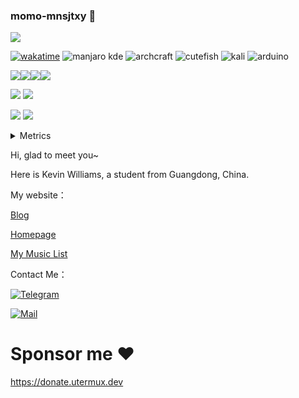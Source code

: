 ### momo-mnsjtxy 👋

![](https://moe-counter.glitch.me/get/@:momo-mnsjtxy)

[![wakatime](https://wakatime.com/badge/user/d3435c16-db57-44d4-9f61-59b2016be4c5.svg)](https://wakatime.com/@d3435c16-db57-44d4-9f61-59b2016be4c5) ![manjaro kde](https://img.shields.io/badge/Manjaro-KDE-35BF5C?style=for-the-badge&logo=manjaro&logoColor=white) ![archcraft](https://img.shields.io/badge/Archcraft-1793D1?style=for-the-badge&logo=arch-linux&logoColor=white) ![cutefish](https://img.shields.io/badge/Linux-CutefishOS-25b0ff?style=for-the-badge&logo=ubuntu&logoColor=white) ![kali](https://img.shields.io/badge/Kali_Linux-557C94?style=for-the-badge&logo=kali-linux&logoColor=white) ![arduino](https://img.shields.io/badge/Arduino-00979D?style=for-the-badge&logo=Arduino&logoColor=white)

  
[![](https://img.shields.io/badge/Windows-10-2376bc?style=flat-square&logo=windows)](https://www.microsoft.com/windows/get-windows-10)[![](https://img.shields.io/badge/IDE-Visual%20Studio%20Code-blue?style=flat-square&logo=visual-studio-code)](https://code.visualstudio.com/)[![](https://img.shields.io/badge/Android-10-00E886?style=flat-square&logo=Android)](https://android.com/)[![](https://img.shields.io/badge/Android-13-00E886?style=flat-square&logo=Android)](https://android.com/)


![](https://github-readme-stats.vercel.app/api?username=momo-mnsjtxy&show_icons=true&hide_border=false&count_private=true&include_all_commits=true&theme=chartreuse-dark) ![](https://github-readme-streak-stats.herokuapp.com/?user=momo-mnsjtxy&theme=dark)

![](https://github-readme-stats.vercel.app/api/top-langs/?username=momo-mnsjtxy&hide=css,scss,Dockerfile,Javascript,TypeScript,Vue,Less&hide_border=true&layout=compact&langs_count=8&text_color=000&icon_color=fff&bg_color=0,52fa5a,4dfcff,c64dff&theme=graywhite) ![](https://github-profile-trophy.vercel.app/?username=momo-mnsjtxy&theme=onedark)

<details>
<summary>Metrics</summary>
<img src="https://metrics.lecoq.io/momo-mnsjtxy?template=classic&isocalendar=1&stars=1&followup=1&people=1&projects=1&activity=1&achievements=1&notable=1&discussions=1&lines=1&repositories=1&gists=1&introduction=1&base.indepth=false&base.hireable=false&repositories=100&repositories.batch=100&repositories.forks=false&repositories.affiliations=owner&isocalendar.duration=half-year&stars.limit=4&followup.sections=repositories&followup.indepth=false&followup.archived=true&people.limit=24&people.identicons=false&people.identicons.hide=false&people.size=28&people.types=followers%2C%20following&people.shuffle=false&projects.limit=4&projects.descriptions=false&activity.limit=5&activity.load=300&activity.days=14&activity.visibility=all&activity.timestamps=false&activity.filter=all&achievements.threshold=C&achievements.secrets=true&achievements.display=detailed&achievements.limit=0&notable.from=organization&notable.repositories=true&notable.indepth=true&notable.types=commit&discussions.categories=true&discussions.categories.limit=0&repositories.pinned=0&introduction.title=true&config.timezone=Asia%2FShanghai&config.twemoji=true alt="If the image fails to display, please refresh"></img>     
</details>

Hi, glad to meet you~

Here is Kevin Williams, a student from Guangdong, China.

My website：


[Blog](https://blog.utermux.dev?utm_source=github)

[Homepage](https://www.utermux.dev)

[My Music List](https://alist.utermux.dev/aliyun/music/lx_list.xlsx)

Contact Me：

[![Telegram](https://img.shields.io/badge/Telegram-@utermux_blog-00BFFF?logo=telegram&logoColor=white&style=for-the-badge)](https://t.me/utermux_blog)

[![Mail](https://img.shields.io/badge/-kevin8w@duck.com-911318?logo=Mail.RU&logoColor=white&style=for-the-badge)](mailto:kevin8w@duck.com)

# Sponsor me ♥

https://donate.utermux.dev

